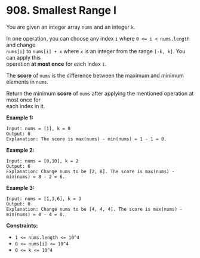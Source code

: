 # 908. Smallest Range I

You are given an integer array `nums` and an integer `k`.

In one operation, you can choose any index `i` where `0 <= i < nums.length` and change  
`nums[i]` to `nums[i] + x` where `x` is an integer from the range `[-k, k]`. You can apply this  
operation **at most once** for each index `i`.

The **score** of `nums` is the difference between the maximum and minimum elements in `nums`.

Return the minimum **score** of `nums` after applying the mentioned operation at most once for  
each index in it.

**Example 1:**

    Input: nums = [1], k = 0
    Output: 0
    Explanation: The score is max(nums) - min(nums) = 1 - 1 = 0.

**Example 2:**

    Input: nums = [0,10], k = 2
    Output: 6
    Explanation: Change nums to be [2, 8]. The score is max(nums) - min(nums) = 8 - 2 = 6.

**Example 3:**

    Input: nums = [1,3,6], k = 3
    Output: 0
    Explanation: Change nums to be [4, 4, 4]. The score is max(nums) - min(nums) = 4 - 4 = 0.

**Constraints:**

- `1 <= nums.length <= 10^4`
- `0 <= nums[i] <= 10^4`
- `0 <= k <= 10^4`
